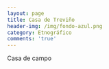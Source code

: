 ```yaml
---
layout: page
title: Casa de Treviño
header-img: /img/fondo-azul.png
category: Etnográfico
comments: 'true'
---
```



Casa de campo
